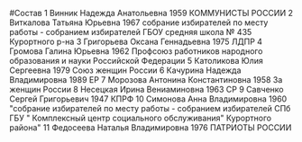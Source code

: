 #Состав
1 Винник Надежда Анатольевна 1959 КОММУНИСТЫ РОССИИ
2 Виткалова Татьяна Юрьевна 1967 собрание избирателей по месту работы - собранием избирателей ГБОУ средняя школа № 435 Курортного р-на
3 Григорьева Оксана Геннадьевна 1975 ЛДПР
4 Громова Галина Юрьевна 1962 Профсоюз работников народного образования и науки Российской Федерации
5 Католикова Юлия Сергеевна 1979 Союз женщин России
6 Качурина Надежда Владимировна 1989 ЕР
7 Морозова Антонина Константиновна 1958 За женщин России
8 Несецкая Ирина Вениаминовна 1963 СР
9 Савченко Сергей Григорьевич 1947 КПРФ
10 Симонова Анна Владимировна 1960 \"собрание избирателей по месту работы - собранием избирателей СПб ГБУ \" Комплексный центр социального обслуживания\" Курортного района\"
11 Федосеева Наталья Владимировна 1976 ПАТРИОТЫ РОССИИ
